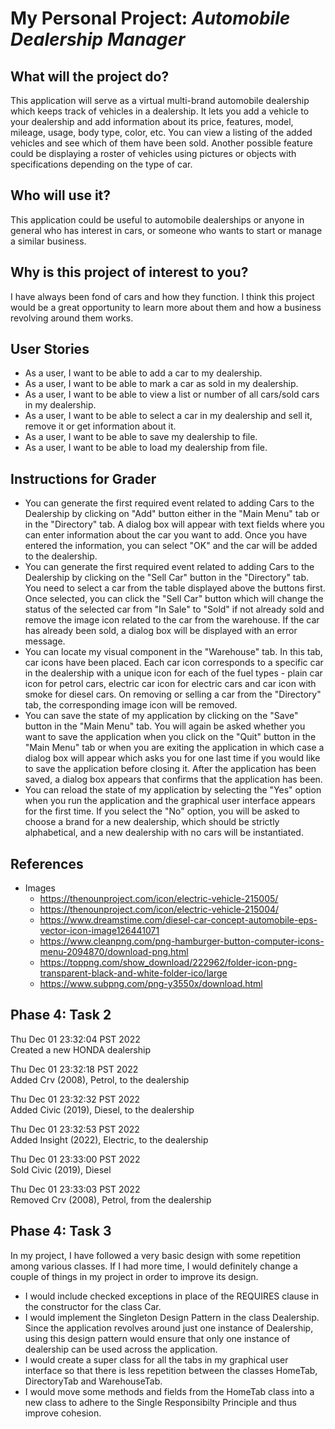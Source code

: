 # My Personal Project: *Automobile Dealership Manager*
## What will the project do?
This application will serve as a virtual multi-brand automobile dealership which keeps track of vehicles in a 
dealership. It lets you add a vehicle to your dealership and add information about its price, features, model, mileage,
usage, body type, color, etc. You can view a listing of the added vehicles and see which of them have been sold. 
Another possible feature could be displaying a roster of vehicles using pictures or objects with specifications
depending on the type of car. 

## Who will use it?
This application could be useful to automobile dealerships or anyone in general who has interest in cars, or someone 
who wants to start or manage a similar business. 

## Why is this project of interest to you?
I have always been fond of cars and how they function. I think this project would be a great opportunity to learn more 
about them and how a business revolving around them works. 

## User Stories
- As a user, I want to be able to add a car to my dealership.
- As a user, I want to be able to mark a car as sold in my dealership.
- As a user, I want to be able to view a list or number of all cars/sold cars in my dealership.
- As a user, I want to be able to select a car in my dealership and sell it, remove it or get information about it.
- As a user, I want to be able to save my dealership to file.
- As a user, I want to be able to load my dealership from file.

## Instructions for Grader
- You can generate the first required event related to adding Cars to the Dealership by clicking on "Add" button either 
in the "Main Menu" tab or in the "Directory" tab. A dialog box will appear with text fields where you can enter 
information about the car you want to add. Once you have entered the information, you can select "OK" and the car will
be added to the dealership.
- You can generate the first required event related to adding Cars to the Dealership by clicking on the "Sell Car" 
button in the "Directory" tab. You need to select a car from the table displayed above the buttons first. Once 
selected, you can click the "Sell Car" button which will change the status of the selected car from "In Sale" to "Sold" 
if not already sold and remove the image icon related to the car from the warehouse. If the car has already been sold, 
a dialog box will be displayed with an error message.
- You can locate my visual component in the "Warehouse" tab. In this tab, car icons have been placed. Each car icon 
corresponds to a specific car in the dealership with a unique icon for each of the fuel types - plain car icon for
petrol cars, electric car icon for electric cars and car icon with smoke for diesel cars. On removing or selling a car
from the "Directory" tab, the corresponding image icon will be removed.
- You can save the state of my application by clicking on the "Save" button in the "Main Menu" tab. You will again be 
asked whether you want to save the application when you click on the "Quit" button in the "Main Menu" tab or when you
are exiting the application in which case a dialog box will appear which asks you for one last time if you would like 
to save the application before closing it. After the application has been saved, a dialog box appears that confirms 
that the application has been.
- You can reload the state of my application by selecting the "Yes" option when you run the application and the 
graphical user interface appears for the first time. If you select the "No" option, you will be asked to choose a brand 
for a new dealership, which should be strictly alphabetical, and a new dealership with no cars will be instantiated.

## References
- Images
  - https://thenounproject.com/icon/electric-vehicle-215005/
  - https://thenounproject.com/icon/electric-vehicle-215004/
  - https://www.dreamstime.com/diesel-car-concept-automobile-eps-vector-icon-image126441071
  - https://www.cleanpng.com/png-hamburger-button-computer-icons-menu-2094870/download-png.html
  - https://toppng.com/show_download/222962/folder-icon-png-transparent-black-and-white-folder-ico/large
  - https://www.subpng.com/png-y3550x/download.html

## Phase 4: Task 2
Thu Dec 01 23:32:04 PST 2022\
Created a new HONDA dealership


Thu Dec 01 23:32:18 PST 2022\
Added Crv (2008), Petrol, to the dealership


Thu Dec 01 23:32:32 PST 2022\
Added Civic (2019), Diesel, to the dealership


Thu Dec 01 23:32:53 PST 2022\
Added Insight (2022), Electric, to the dealership


Thu Dec 01 23:33:00 PST 2022\
Sold Civic (2019), Diesel


Thu Dec 01 23:33:03 PST 2022\
Removed Crv (2008), Petrol, from the dealership

## Phase 4: Task 3
In my project, I have followed a very basic design with some repetition among various classes. If I had more time, I 
would definitely change a couple of things in my project in order to improve its design.
- I would include checked exceptions in place of the REQUIRES clause in the constructor for the class Car.
- I would implement the Singleton Design Pattern in the class Dealership. Since the application revolves around just 
one instance of Dealership, using this design pattern would ensure that only one instance of dealership can be used 
across the application.
- I would create a super class for all the tabs in my graphical user interface so that there is less repetition between
the classes HomeTab, DirectoryTab and WarehouseTab.
- I would move some methods and fields from the HomeTab class into a new class to adhere to the Single Responsibilty 
Principle and thus improve cohesion.